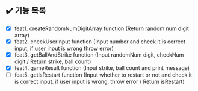 ## ✔️ 기능 목록

- [x] feat1. createRandomNumDigitArray function (Return random num digit array)
- [x] feat2. checkUserInput function (Input number and check it is correct input, if user input is wrong throw error)
- [x] feat3. getBallAndStrike function (Input randomNum digit, checkNum digit / Return strike, ball count)
- [x] feat4. gameResult function (Input strike, ball count and print message)
- [ ] feat5. getIsRestart function (Input whether to restart or not and check it is correct input. if user input is wrong, throw error / Return isRestart)
